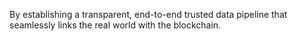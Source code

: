 By establishing a transparent, end-to-end trusted data pipeline that seamlessly links the real world with the blockchain.
